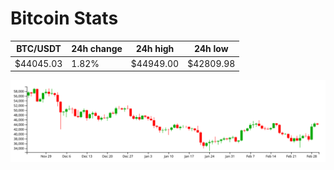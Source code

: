 # Bitcoin Stats

BTC/USDT|24h change|24h high|24h low|
|---|---|---|---|
|$44045.03|1.82%|$44949.00|$42809.98|

<img src="./chart.svg">
